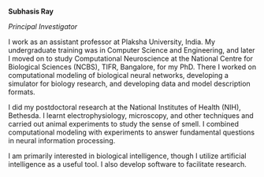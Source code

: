 **Subhasis Ray**

*Principal Investigator*

I work as an assistant professor at Plaksha University, India. My undergraduate training was in Computer Science and Engineering, and later I moved on to study Computational Neuroscience at the National Centre for Biological Sciences (NCBS), TIFR, Bangalore, for my PhD. There I worked on computational modeling of biological neural networks, developing a simulator for biology research, and developing data and model description formats.

I did my postdoctoral research at the National Institutes of Health (NIH), Bethesda. I learnt electrophysiology, microscopy, and other techniques and carried out animal experiments to study the sense of smell. I combined computational modeling with experiments to answer fundamental questions in neural information processing.

I am primarily interested in biological intelligence, though I utilize artificial intelligence as a useful tool. I also develop software to facilitate research.
